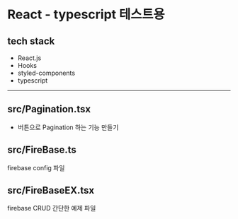 # React - typescript 테스트용

## tech stack
- React.js
- Hooks
- styled-components
- typescript

---

## src/Pagination.tsx
- 버튼으로 Pagination 하는 기능 만들기

## src/FireBase.ts
firebase config 파일

## src/FireBaseEX.tsx
firebase CRUD 간단한 예제 파일
